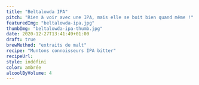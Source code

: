 ```yaml
---
title: "Beltalowda IPA"
pitch: "Rien à voir avec une IPA, mais elle se boit bien quand même !"
featuredImg: "beltalowda-ipa.jpg"
thumbImg: "beltalowda-ipa-thumb.jpg"
date: 2020-12-27T13:41:49+01:00
draft: true
brewMethod: "extraits de malt"
recipe: "Muntons connoisseurs IPA bitter"
recipeUrl: 
style: indéfini
color: ambrée
alcoolByVolume: 4
---
```


